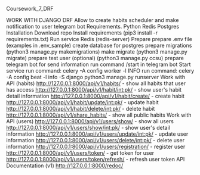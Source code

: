 Coursework_7_DRF

WORK WITH DJANGO DRF
Allow to create habits scheduler and make notification to user telegram bot
Requirements.
Python
Redis
Postgres
Installation
Download repo
Install requirements (pip3 install -r requirements.txt)
Run service Redis (redis-server)
Prepare
prepare .env file (examples in .env_sample)
create database for postgres
prepare migrations (python3 manage.py makemigrations)
make migrate (python3 manage.py migrate)
prepare test user (optional) (python3 manage.py ccsu)
prepare telegram bot for send information 
run command /start in telegram bot
Start service
run command: celery -A config worker -l INFO
run command: celery -A config beat -l info -S django
python3 manage.py runserver
Work with API (habits)
http://127.0.0.1:8000/api/v1/habits/ - show all habits that user has access
http://127.0.0.1:8000/api/v1/habit/int:pk/ - show user's habit detail information
http://127.0.0.1:8000/api/v1/habit/create/ - create habit
http://127.0.0.1:8000/api/v1/habit/update/int:pk/ - update habit
http://127.0.0.1:8000/api/v1/habit/delete/int:pk/ - delete habit
http://127.0.0.1:8000/api/v1/share_habits/ - show all public habits
Work with API (users)
http://127.0.0.1:8000/api/v1/users/show/ - show all users
http://127.0.0.1:8000/api/v1/users/show/int:pk/ - show user's detail information
http://127.0.0.1:8000/api/v1/users/update/int:pk/ - update user information
http://127.0.0.1:8000/api/v1/users/delete/int:pk/ - delete user information
http://127.0.0.1:8000/api/v1/users/registration/ - register user
http://127.0.0.1:8000/api/v1/users/token/ - get token for user
http://127.0.0.1:8000/api/v1/users/token/refresh/ - refresh user token
API Documentation (v1)
http://127.0.0.1:8000/redoc/